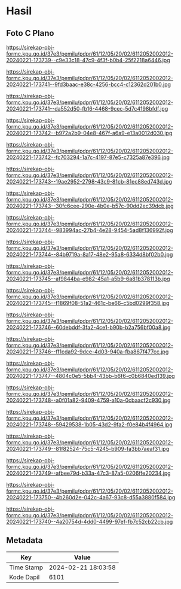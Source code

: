 # Hasil

## Foto C Plano

https://sirekap-obj-formc.kpu.go.id/37e3/pemilu/pdpr/61/12/05/20/02/6112052002012-20240221-173739--c9e33c18-47c9-4f3f-b0b4-25f2218a6446.jpg

https://sirekap-obj-formc.kpu.go.id/37e3/pemilu/pdpr/61/12/05/20/02/6112052002012-20240221-173741--9fd3baac-e38c-4256-bcc4-c12362d201b0.jpg

https://sirekap-obj-formc.kpu.go.id/37e3/pemilu/pdpr/61/12/05/20/02/6112052002012-20240221-173741--da552d50-fb16-4468-9cec-5d7c4198bfdf.jpg

https://sirekap-obj-formc.kpu.go.id/37e3/pemilu/pdpr/61/12/05/20/02/6112052002012-20240221-173742--b972a2b9-04e8-467f-a6a9-e13a0012d030.jpg

https://sirekap-obj-formc.kpu.go.id/37e3/pemilu/pdpr/61/12/05/20/02/6112052002012-20240221-173742--fc703294-1a7c-4197-87e5-c7325a87e396.jpg

https://sirekap-obj-formc.kpu.go.id/37e3/pemilu/pdpr/61/12/05/20/02/6112052002012-20240221-173743--19ae2952-2798-43c9-81cb-81ec88ed743d.jpg

https://sirekap-obj-formc.kpu.go.id/37e3/pemilu/pdpr/61/12/05/20/02/6112052002012-20240221-173743--30fc6cee-290e-4b0e-b57c-90dd2ec39dcb.jpg

https://sirekap-obj-formc.kpu.go.id/37e3/pemilu/pdpr/61/12/05/20/02/6112052002012-20240221-173744--983994ac-27b4-4e28-9454-5ad8f136992f.jpg

https://sirekap-obj-formc.kpu.go.id/37e3/pemilu/pdpr/61/12/05/20/02/6112052002012-20240221-173744--84b9719a-8a17-48e2-95a8-6334d8bf02b0.jpg

https://sirekap-obj-formc.kpu.go.id/37e3/pemilu/pdpr/61/12/05/20/02/6112052002012-20240221-173745--af9844ba-e982-45a1-a5b9-6a81b378113b.jpg

https://sirekap-obj-formc.kpu.go.id/37e3/pemilu/pdpr/61/12/05/20/02/6112052002012-20240221-173745--f1869f08-51a2-461c-be66-c5bd0299f358.jpg

https://sirekap-obj-formc.kpu.go.id/37e3/pemilu/pdpr/61/12/05/20/02/6112052002012-20240221-173746--60debddf-3fa2-4ce1-b90b-b2a756bf00a8.jpg

https://sirekap-obj-formc.kpu.go.id/37e3/pemilu/pdpr/61/12/05/20/02/6112052002012-20240221-173746--ff1cda92-9dce-4d03-940a-fba867f477cc.jpg

https://sirekap-obj-formc.kpu.go.id/37e3/pemilu/pdpr/61/12/05/20/02/6112052002012-20240221-173747--4804c0e5-5bb4-43bb-b6f6-c0b6840ed139.jpg

https://sirekap-obj-formc.kpu.go.id/37e3/pemilu/pdpr/61/12/05/20/02/6112052002012-20240221-173748--a0f01a82-9409-4759-a10a-0cbaacf2c930.jpg

https://sirekap-obj-formc.kpu.go.id/37e3/pemilu/pdpr/61/12/05/20/02/6112052002012-20240221-173748--59429538-1b05-43d2-9fa2-f0e84b4f4964.jpg

https://sirekap-obj-formc.kpu.go.id/37e3/pemilu/pdpr/61/12/05/20/02/6112052002012-20240221-173749--81f82524-75c5-4245-b909-fa3bb7aeaf31.jpg

https://sirekap-obj-formc.kpu.go.id/37e3/pemilu/pdpr/61/12/05/20/02/6112052002012-20240221-173749--afbee79d-b33a-47c3-87a5-0206ffe20234.jpg

https://sirekap-obj-formc.kpu.go.id/37e3/pemilu/pdpr/61/12/05/20/02/6112052002012-20240221-173750--4b260d2e-042c-4a67-93c8-d55a3880f584.jpg

https://sirekap-obj-formc.kpu.go.id/37e3/pemilu/pdpr/61/12/05/20/02/6112052002012-20240221-173740--4a20754d-4dd0-4499-97ef-fb7c52cb22cb.jpg


## Metadata

| Key        | Value               |
| ---------- | ------------------- |
| Time Stamp | 2024-02-21 18:03:58 |
| Kode Dapil | 6101                |



